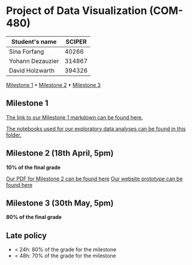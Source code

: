 # Project of Data Visualization (COM-480)

| Student's name | SCIPER |
| -------------- | ------ |
| Sina Forfang | 40266 |
| Yohann Dezauzier | 314867 |
| David Holzwarth | 394326 |

[Milestone 1](#milestone-1) • [Milestone 2](#milestone-2) • [Milestone 3](#milestone-3)

## Milestone 1

[The link to our Milestone 1 markdown can be found here.](./Milestone1/Milestone1.md)

[The notebooks used for our exploratory data analyses can be found in this folder.](./Milestone1/)

## Milestone 2 (18th April, 5pm)

**10% of the final grade**

[Our PDF for Milestone 2 can be found here](./Milestone2/COM480%20Data%20Visualization%20-%20Milestone%202.pdf)
[Our website prototype can be found here](https://com-480-data-visualization.github.io/datadventure/)

## Milestone 3 (30th May, 5pm)

**80% of the final grade**


## Late policy

- < 24h: 80% of the grade for the milestone
- < 48h: 70% of the grade for the milestone

